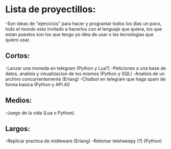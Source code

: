 # Lista de proyectillos:
-Son ideas de "ejercicios" para hacer y programar todos los dias un poco,
 todo el mundo esta invitado a hacerlos con el lenguaje que quiera, los
 que estan puestos son los que tengo yo idea de usar o las tecnologias que quiero
 usar.

## Cortos:
-Lanzar una moneda en telegram (Python y Lua?)
-Peticiones a una base de datos, analisis y visualizacion de los mismos (Python y SQL)
-Analisis de un archivo concurrentemente (Erlang)
-Chatbot en telegram que haga spam de forma basica (Python y API.AI)


## Medios:
-Juego de la vida (Lua o Python)

## Largos:
-Replicar practica de midleware (Erlang)
-Retomar teletweepy (?) (Python)

